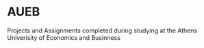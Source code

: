 # AUEB
Projects and Assignments completed during studying at the Athens Univerisity of Economics and Businness
